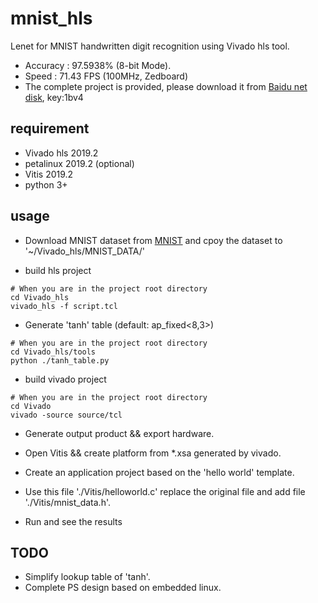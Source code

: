 # mnist_hls
 Lenet for MNIST handwritten digit recognition using Vivado hls tool.
* Accuracy : 97.5938% (8-bit Mode).
* Speed : 71.43 FPS (100MHz, Zedboard)
* The complete project is provided, please download it from [Baidu net disk](https://pan.baidu.com/s/1iFz2Ycfx7YNL-umbLTFpLg), key:1bv4
## requirement
* Vivado hls 2019.2
* petalinux 2019.2 (optional)
* Vitis 2019.2
* python 3+

## usage
* Download MNIST dataset from [MNIST](http://yann.lecun.com/exdb/mnist/) and cpoy the dataset to '~/Vivado_hls/MNIST_DATA/'

* build hls project
```
# When you are in the project root directory
cd Vivado_hls
vivado_hls -f script.tcl
```

* Generate 'tanh' table (default: ap_fixed<8,3>)
```
# When you are in the project root directory
cd Vivado_hls/tools
python ./tanh_table.py
```

* build vivado project
```
# When you are in the project root directory
cd Vivado
vivado -source source/tcl
```

* Generate output product && export hardware.

* Open Vitis && create platform from *.xsa generated by vivado.

* Create an application project based on the 'hello world' template.

* Use this file './Vitis/helloworld.c' replace the original file and add file './Vitis/mnist_data.h'.

* Run and see the results


## TODO
* Simplify lookup table of 'tanh'.
* Complete PS design based on embedded linux.
